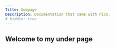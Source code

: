 ```yaml
---
Title: Subpage
Description: Documentation that came with Pico.
# hidden: true
---
```


## Welcome to my under page
